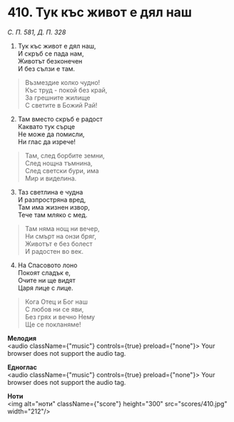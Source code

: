 # 410. Тук къс живот е дял наш

_С. П. 581, Д. П. 328_

1. Тук къс живот е дял наш,  
И скръб се пада нам,  
Животът безконечен  
И без сълзи е там.  

> Възмездие колко чудно!  
> Къс труд - покой без край,  
> За грешните жилище  
> С светите в Божий Рай!

2. Там вместо скръб е радост  
Каквато тук сърце  
Не може да помисли,  
Ни глас да изрече!  

> Там, след борбите земни,  
> След нощна тъмнина,  
> След светски бури, има  
> Мир и виделина.  

3. Таз светлина е чудна  
И разпростряна вред,  
Там има жизнен извор,  
Тече там мляко с мед.  

> Там няма нощ ни вечер,  
> Ни смърт на онзи бряг,  
> Животът е без болест  
> И радостен во век.  

4. На Спасовото лоно  
Покоят сладък е,  
Очите ни ще видят  
Царя лице с лице.  

> Кога Отец и Бог наш  
> С любов ни се яви,  
> Без грях и вечно Нему  
> Ще се покланяме!

**Мелодия**  
<audio className={"music"} controls={true} preload={"none"}>
    <source src="mp3/410.mp3" type="audio/mpeg"/>
    Your browser does not support the audio tag.
</audio>

**Едноглас**  
<audio className={"music"} controls={true} preload={"none"}>
    <source src="transp/410.mp3" type="audio/mpeg"/>
    Your browser does not support the audio tag.
</audio>

**Ноти**  
<img alt="ноти" className={"score"} height="300" src="scores/410.jpg" width="212"/>
